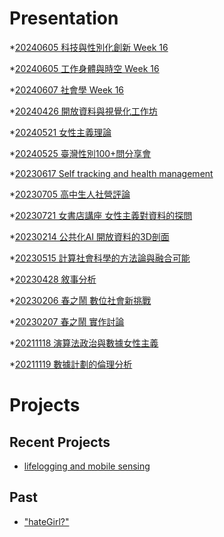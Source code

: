 # Presentation
*[20240605 科技與性別化創新 Week 16]()

*[20240605 工作身體與時空 Week 16]()

*[20240607 社會學 Week 16](https://docs.google.com/presentation/d/e/2PACX-1vTegm3Q2ActvuRRNnuMHL9UN_zoA3V6CcYKr2YJ4x6MUg4zp2BrjzrOg4hDHw1YPeccrXSKdzcdPY8w/pub?start=false&loop=false&delayms=3000)

*[20240426 開放資料與視覺化工作坊]()

*[20240521 女性主義理論]()

*[20240525 臺灣性別100+問分享會]()

*[20230617 Self tracking and health management]()

*[20230705 高中生人社營評論]()

*[20230721 女書店講座 女性主義對資料的探問]()

*[20230214 公共化AI 開放資料的3D剖面]()

*[20230515 計算社會科學的方法論與融合可能]()

*[20230428 敘事分析]()

*[20230206 春之鬧 數位社會新挑戰]()

*[20230207 春之鬧 實作討論]()


*[20211118 演算法政治與數據女性主義]()

*[20211119 數據計劃的倫理分析]()


# Projects

## Recent Projects
* [lifelogging and mobile sensing]()

## Past
* ["hateGirl?"]()

